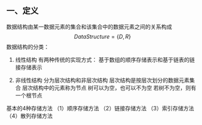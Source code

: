 ## 一、定义

数据结构由某一数据元素的集合和该集合中的数据元素之间的关系构成
$$Data Structure = \{ D,R\}$$
数据结构的分类： 
1. 线性结构
		有两种传统的实现方式：
			基于数组的顺序存储表示和基于链表的链接存储表示
			
2. 非线性结构
	分为层次结构和非层次结构
		 层次结构是按层次划分的数据元素集合 
		 层次结构中的元素称为节点
		 树可以为空，也可以不为空
		 若树不为空，则有一个根节点

基本的4种存储方法
		 （1）顺序存储方法
		 （2）链接存储方法
		 （3）索引存储方法
		 （4）散列存储方法



